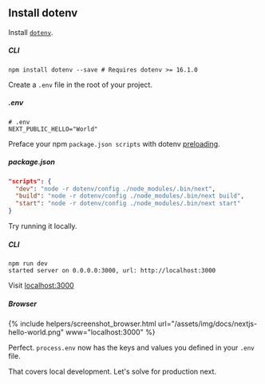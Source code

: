 ## Install dotenv

Install [`dotenv`](https://github.com/motdotla/dotenv).

##### CLI
```shell
npm install dotenv --save # Requires dotenv >= 16.1.0
```

Create a `.env` file in the root of your project.

##### .env
```shell
# .env
NEXT_PUBLIC_HELLO="World"
```

Preface your npm `package.json scripts` with dotenv [preloading](https://github.com/motdotla/dotenv#preload).

##### package.json
```json
"scripts": {
  "dev": "node -r dotenv/config ./node_modules/.bin/next",
  "build": "node -r dotenv/config ./node_modules/.bin/next build",
  "start": "node -r dotenv/config ./node_modules/.bin/next start"
}
```

Try running it locally.

##### CLI
```shell
npm run dev
started server on 0.0.0.0:3000, url: http://localhost:3000
```

Visit [localhost:3000](http://localhost:3000)

##### Browser
{% include helpers/screenshot_browser.html url="/assets/img/docs/nextjs-hello-world.png" www="localhost:3000" %}


Perfect. `process.env` now has the keys and values you defined in your `.env` file.

That covers local development. Let's solve for production next.
